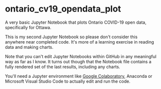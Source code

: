 # ontario_cv19_opendata_plot
A very basic Jupyter Notebook that plots Ontario COVID-19 open data, specifically for Ottawa.

This is my second Jupyter Notebook so please don't consider this anywhere near completed code.  It's more of a learning exercise in reading data and making charts.

Note that you can't edit Jupyter Notebooks within GitHub in any meaningful way as far as I know.
It turns out though that the Notebook file contains a fully rendered set of the last results, including any charts.

You'll need a Jupyter environment like [Google Colaboratory](https://colab.research.google.com/), Anaconda or Microsoft Visual Studio Code to actually edit and run the code.
